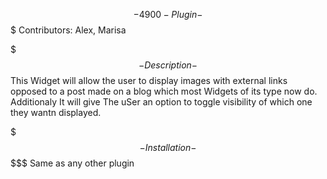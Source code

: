 $$$$$$$$$$$$$$- 4900-Plugin -$$$$$$$$$$$$$$$
Contributors: Alex, Marisa

$$$$$$$$$$$$$$$- Description -$$$$$$$$$$$$$$
This Widget will allow the user to display images with external links opposed to a post made on a blog
which most Widgets of its type now do. Additionaly It will give The uSer an option to toggle visibility 
of which one they wantn displayed.

$$$$$$$$$$$$$$$- Installation -$$$$$$$$$$$$$
Same as any other plugin
